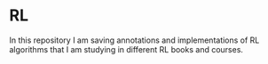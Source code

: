 # RL
In this repository I am saving annotations and implementations of RL algorithms that I am studying in different RL books and courses.
